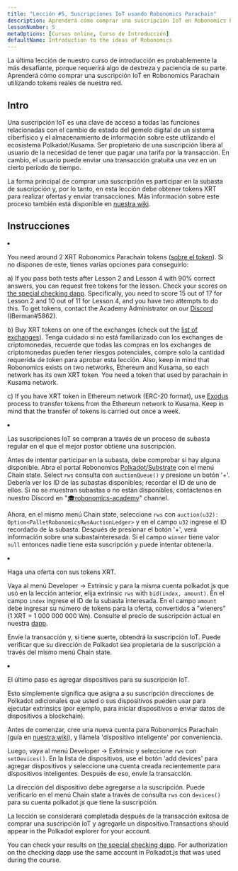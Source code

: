 ```yaml
---
title: "Lección #5, Suscripciones IoT usando Robonomics Parachain"
description: Aprenderá cómo comprar una suscripción IoT en Robonomics Parachain utilizando tokens reales de nuestra red.
lessonNumber: 5
metaOptions: [Cursos online, Curso de Introducción]
defaultName: Introduction to the ideas of Robonomics
---
```



La última lección de nuestro curso de introducción es probablemente la más desafiante, porque requerirá algo de destreza y paciencia de su parte. Aprenderá cómo comprar una suscripción IoT en Robonomics Parachain utilizando tokens reales de nuestra red.


## Intro

Una suscripción IoT es una clave de acceso a todas las funciones relacionadas con el cambio de estado del gemelo digital de un sistema ciberfísico y el almacenamiento de información sobre este utilizando el ecosistema Polkadot/Kusama. Ser propietario de una suscripción libera al usuario de la necesidad de tener que pagar una tarifa por la transacción. En cambio, el usuario puede enviar una transacción gratuita una vez en un cierto período de tiempo.

La forma principal de comprar una suscripción es participar en la subasta de suscripción y, por lo tanto, en esta lección debe obtener tokens XRT para realizar ofertas y enviar transacciones. Más información sobre este proceso también está disponible en [nuestra wiki](https://wiki.robonomics.network/docs/get-subscription).


## Instrucciones

<List type="numbers">

<li>

You need around 2 XRT Robonomics Parachain tokens ([sobre el token](https://robonomics.network/xrt/)). Si no dispones de este, tienes varias opciones para conseguirlo:

a) If you pass both tests after Lesson 2 and Lesson 4 with 90% correct answers, you can request free tokens for the lesson. Check your scores on [the special checking dapp](https://lk.robonomics.academy/). Specifically, you need to score 15 out of 17 for Lesson 2 and 10 out of 11 for Lesson 4, and you have two attempts to do this. To get tokens, contact the Academy Administrator on our [Discord](https://discord.gg/xqDgG3EGm9) (IBerman#5862).

b) Buy XRT tokens on one of the exchanges (check out the [list of exchanges](https://www.coingecko.com/en/coins/robonomics-network#markets/)). Tenga cuidado si no está familiarizado con los exchanges de criptomonedas, recuerde que todas las compras en los exchanges de criptomonedas pueden tener riesgos potenciales, compre solo la cantidad requerida de token para aprobar esta lección. Also, keep in mind that Robonomics exists on two networks, Ethereum and Kusama, so each network has its own XRT token. You need a token that used by parachain in Kusama network.

c) If you have XRT token in Ethereum network (ERC-20 format), use [Exodus](https://old.dapp.robonomics.network/#/exodus) process to transfer tokens from the Ethereum network to Kusama. Keep in mind that the transfer of tokens is carried out once a week.

</li>

<li>

Las suscripciones IoT se compran a través de un proceso de subasta regular en el que el mejor postor obtiene una suscripción.

Antes de intentar participar en la subasta, debe comprobar si hay alguna disponible. Abra el portal Robonomics [Polkadot/Substrate](https://polkadot.js.org/apps/?rpc=wss%3A%2F%2Fkusama.rpc.robonomics.network%2F#/chainstate) con el menú Chain state. Select <code>rws</code> consulta con <code>auctionQueue()</code> y presione un botón '+'. Debería ver los ID de las subastas disponibles; recordar el ID de uno de ellos. Si no se muestran subastas o no están disponibles, contáctenos en nuestro Discord en "[🎓robonomics-academy](https://discord.com/channels/803947358492557312/803947358492557315)" channel.


Ahora, en el mismo menú Chain state, seleccione <code>rws</code> con <code>auction(u32): Option&lt;PalletRobonomicsRwsAuctionLedger&gt;</code> y en el campo <code>u32</code> ingrese el ID recordado de la subasta. Después de presionar el botón '+', verá información sobre una subastainteresada. Si el campo <code>winner</code> tiene valor <code>null</code> entonces nadie tiene esta suscripción y puede intentar obtenerla.

</li>

<li>

Haga una oferta con sus tokens XRT.

Vaya al menú Developer -> Extrinsic y para la misma cuenta polkadot.js que usó en la lección anterior, elija extrinsic <code>rws</code> with <code>bid(index, amount)</code>. En el campo <code>index</code> ingrese el ID de la subasta interesada. En el campo <code>amount</code> debe ingresar su número de tokens para la oferta, convertidos a "wieners" (1 XRT = 1 000 000 000 Wn). Consulte el precio de suscripción actual en nuestra [dapp](https://dapp.robonomics.network/#/subscription). 

Envíe la transacción y, si tiene suerte, obtendrá la suscripción IoT. Puede verificar que su dirección de Polkadot sea propietaria de la suscripción a través del mismo menú Chain state. 

</li>

<li>

El último paso es agregar dispositivos para su suscripción IoT.


Esto simplemente significa que asigna a su suscripción direcciones de Polkadot adicionales que usted o sus dispositivos pueden usar para ejecutar extrinsics (por ejemplo, para iniciar dispositivos o enviar datos de dispositivos a blockchain).

Antes de comenzar, cree una nueva cuenta para Robonomics Parachain (guía en [nuestra wiki](https://wiki.robonomics.network/docs/create-account-in-dapp/)), y llámela 'dispositivo inteligente' por conveniencia.

Luego, vaya al menú Developer -> Extrinsic y seleccione <code>rws</code> con <code>setDevices()</code>. En la lista de dispositivos, use el botón 'add devices' para agregar dispositivos y seleccione una cuenta creada recientemente para dispositivos inteligentes. Después de eso, envíe la transacción.

La dirección del dispositivo debe agregarse a la suscripción. Puede verificarlo en el menú Chain state a través de consulta <code>rws</code> con <code>devices()</code> para su cuenta polkadot.js que tiene la suscripción.

</li>

</List>

<Result>

La lección se considerará completada después de la transacción exitosa de comprar una suscripción IoT y agregarle un dispositivo.Transactions should appear in the Polkadot explorer for your account.

You can check your results on [the special checking dapp](https://lk.robonomics.academy/). For authorization on the checking dapp use the same account in Polkadot.js that was used during the course.

</Result>